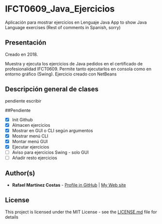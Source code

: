 # IFCT0609_Java_Ejercicios

Aplicación para mostrar ejercicios en Lenguaje Java
App to show Java Language exercises (Rest of comments in Spanish, sorry)

## Presentación

Creado en 2018.

Muestra y ejecuta los ejercicios de Java pedidos en el certificado de profesionalidad IFCT0609.
Permite tanto ejecutarlos en consola como en entorno gráfico (Swing).
Ejercicio creado con NetBeans

## Descripción general de clases
pendiente escribir

##Pendiente
- [x] Init Github
- [x] Almacen ejercicios
- [x] Mostrar en GUI o CLI según argumentos
- [x] Mostrar menú CLI
- [x] Montar menú GUI 
- [x] Ejecutar ejercicios
- [ ] Aviso para ejercicios Swing - solo GUI
- [ ] Añadir resto ejercicios

## Author(s)

* **Rafael Martínez Costas** - [Profile in GitHub](https://github.com/IT-Rafa)  |  [My Web site](https://github.com/IT-Rafa)

## License

This project is licensed under the MIT License - see the [LICENSE.md](LICENSE.md) file for details

